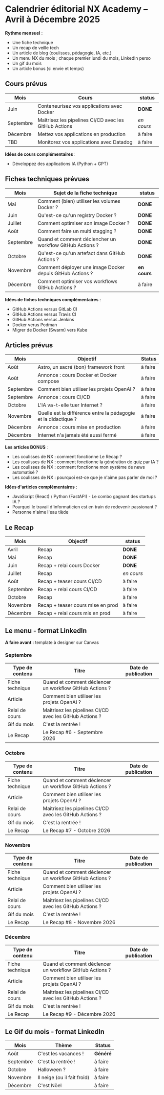 # Calendrier éditorial NX Academy – Avril à Décembre 2025

**Rythme mensuel** :

- Une fiche technique
- Un recap de veille tech
- Un article de blog (coulisses, pédagogie, IA, etc.)
- Un menu NX du mois ; chaque premier lundi du mois, LinkedIn perso
- Un gif du mois
- Un article bonus (si envie et temps)

## Cours prévus

| Mois      | Cours                                                 | status     |
| --------- | ----------------------------------------------------- | ---------- |
| Juin      | Conteneurisez vos applications avec Docker            | **DONE**   |
| Septembre | Maîtrisez les pipelines CI/CD avec les GitHub Actions | _en cours_ |
| Décembre  | Mettez vos applications en production                 | à faire    |
| TBD       | Monitorez vos applications avec Datadog               | à faire    |

**Idées de cours complémentaires** :

- Développez des applications IA (Python + GPT)

## Fiches techniques prévues

| Mois      | Sujet de la fiche technique                               | status       |
| --------- | --------------------------------------------------------- | ------------ |
| Mai       | Comment (bien) utiliser les volumes Docker ?              | **DONE**     |
| Juin      | Qu'est-ce qu'un registry Docker ?                         | **DONE**     |
| Juillet   | Comment optimiser son image Docker ?                      | **DONE**     |
| Août      | Comment faire un multi stagging ?                         | **DONE**     |
| Septembre | Quand et comment déclencher un workflow GitHub Actions ?  | **DONE**     |
| Octobre   | Qu'est-ce qu'un artefact dans GitHub Actions ?            | **DONE**     |
| Novembre  | Comment déployer une image Docker depuis GitHub Actions ? | **en cours** |
| Décembre  | Comment optimiser vos workflows GitHub Actions ?          | à faire      |

**Idées de fiches techniques complémentaires** :

- GitHub Actions versus GitLab CI
- GitHub Actions versus Travis CI
- GitHub Actions versus Jenkins
- Docker verus Podman
- Migrer de Docker (Swarm) vers Kube

## Articles prévus

| Mois      | Objectif                                                       | Status  |
| --------- | -------------------------------------------------------------- | ------- |
| Août      | Astro, un sacré (bon) framework front                          | à faire |
| Août      | Annonce : cours Docker et Docker compose                       | à faire |
| Septembre | Comment bien utiliser les projets OpenAI ?                     | à faire |
| Septembre | Annonce : cours CI/CD                                          | à faire |
| Octobre   | L'IA va-t-elle tuer Internet ?                                 | à faire |
| Novembre  | Quelle est la différence entre la pédagogie et la didactique ? | à faire |
| Décembre  | Annonce : cours mise en production                             | à faire |
| Décembre  | Internet n'a jamais été aussi fermé                            | à faire |

**Les articles BONUS** :

- Les coulisses de NX : comment fonctionne Le Récap ?
- Les coulisses de NX : comment fonctionne la génération de quiz par IA ?
- Les coulisses de NX : comment fonctionne mon système de news automatisé ?
- Les coulisses de NX : pourquoi est-ce que je n'aime pas parler de moi ?

**Idées d'articles complémentaires** :

- JavaScript (React) / Python (FastAPI) - Le combo gagnant des startups IA ?
- Pourquoi le travail d'informaticien est en train de redevenir passionant ?
- Personne n'aime l'eau tiède

## Le Recap

| Mois      | Objectif                          | status     |
| --------- | --------------------------------- | ---------- |
| Avril     | Recap                             | **DONE**   |
| Mai       | Recap                             | **DONE**   |
| Juin      | Recap + relai cours Docker        | **DONE**   |
| Juillet   | Recap                             | _en cours_ |
| Août      | Recap + teaser cours CI/CD        | à faire    |
| Septembre | Recap + relai cours CI/CD         | à faire    |
| Octobre   | Recap                             | à faire    |
| Novembre  | Recap + teaser cours mise en prod | à faire    |
| Décembre  | Recap + relai cours mis en prod   | à faire    |

## Le menu - format LinkedIn

**A faire avant** : template à designer sur Canvas

### Septembre

| Type de contenu | Titre                                                   | Date de publication |
| --------------- | ------------------------------------------------------- | ------------------- |
| Fiche technique | Quand et comment déclencer un workflow GitHub Actions ? |                     |
| Article         | Comment bien utiliser les projets OpenAI ?              |                     |
| Relai de cours  | Maitrisez les pipelines CI/CD avec les GitHub Actions ? |                     |
| Gif du mois     | C'est la rentrée !                                      |                     |
| Le Recap        | Le Recap #6 - Septembre 2026                            |                     |

### Octobre

| Type de contenu | Titre                                                   | Date de publication |
| --------------- | ------------------------------------------------------- | ------------------- |
| Fiche technique | Quand et comment déclencer un workflow GitHub Actions ? |                     |
| Article         | Comment bien utiliser les projets OpenAI ?              |                     |
| Relai de cours  | Maitrisez les pipelines CI/CD avec les GitHub Actions ? |                     |
| Gif du mois     | C'est la rentrée !                                      |                     |
| Le Recap        | Le Recap #7 - Octobre 2026                              |                     |

### Novembre

| Type de contenu | Titre                                                   | Date de publication |
| --------------- | ------------------------------------------------------- | ------------------- |
| Fiche technique | Quand et comment déclencer un workflow GitHub Actions ? |                     |
| Article         | Comment bien utiliser les projets OpenAI ?              |                     |
| Relai de cours  | Maitrisez les pipelines CI/CD avec les GitHub Actions ? |                     |
| Gif du mois     | C'est la rentrée !                                      |                     |
| Le Recap        | Le Recap #8 - Novembre 2026                             |                     |

### Décembre

| Type de contenu | Titre                                                   | Date de publication |
| --------------- | ------------------------------------------------------- | ------------------- |
| Fiche technique | Quand et comment déclencer un workflow GitHub Actions ? |                     |
| Article         | Comment bien utiliser les projets OpenAI ?              |                     |
| Relai de cours  | Maitrisez les pipelines CI/CD avec les GitHub Actions ? |                     |
| Gif du mois     | C'est la rentrée !                                      |                     |
| Le Recap        | Le Recap #9 - Décembre 2026                             |                     |

## Le Gif du mois - format LinkedIn

| Mois      | Thème                       | Status     |
| --------- | --------------------------- | ---------- |
| Août      | C'est les vacances !        | **Généré** |
| Septembre | C'est la rentrée !          | à faire    |
| Octobre   | Halloween ?                 | à faire    |
| Novembre  | Il neige (ou il fait froid) | à faire    |
| Décembre  | C'est Nöel                  | à faire    |
